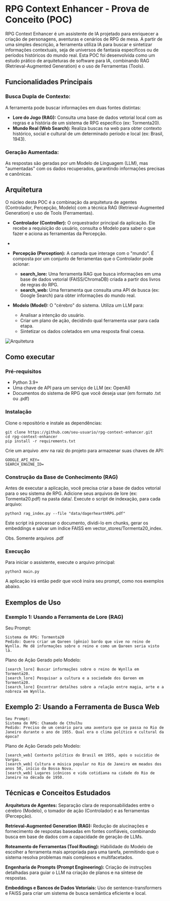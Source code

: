 
# RPG Context Enhancer - Prova de Conceito (POC)

RPG Context Enhancer é um assistente de IA projetado para enriquecer a criação de personagens, aventuras e cenários de RPG de mesa. 
A partir de uma simples descrição, a ferramenta utiliza IA para buscar e sintetizar informações contextuais, seja de universos de fantasia específicos ou de períodos históricos do mundo real.
Esta POC foi desenvolvida como um estudo prático de arquiteturas de software para IA, combinando RAG (Retrieval-Augmented Generation) e o uso de Ferramentas (Tools).


## Funcionalidades Principais

### Busca Dupla de Contexto: 
A ferramenta pode buscar informações em duas fontes distintas:
- **Lore do Jogo (RAG):** Consulta uma base de dados vetorial local com as regras e a história de um sistema de RPG específico (ex: Tormenta20).
- **Mundo Real (Web Search):** Realiza buscas na web para obter contexto histórico, social e cultural de um determinado período e local (ex: Brasil, 1943).

### Geração Aumentada: 
As respostas são geradas por um Modelo de Linguagem (LLM), mas "aumentadas" com os dados recuperados, garantindo informações precisas e canônicas.


## Arquitetura
O núcleo desta POC é a combinação da arquitetura de agentes (Controlador,  Percepção, Modelo) com a técnica RAG (Retrieval-Augmented Generation) e uso de Tools (Ferramentas).

- **Controlador (Controller):** O orquestrador principal da aplicação. Ele recebe a requisição do usuário, consulta o Modelo para saber o que fazer e aciona as ferramentas da Percepção.
- 
- **Percepção (Perception):** A camada que interage com o "mundo". É composta por um conjunto de ferramentas que o Controlador pode acionar:
  - **search_lore:** Uma ferramenta RAG que busca informações em uma base de dados vetorial (FAISS/ChromaDB) criada a partir dos livros de regras do RPG.
  - **search_web:** Uma ferramenta que consulta uma API de busca (ex: Google Search) para obter informações do mundo real.

- **Modelo (Model):** O "cérebro" do sistema. Utiliza um LLM para:
  - Analisar a intenção do usuário. 
  - Criar um plano de ação, decidindo qual ferramenta usar para cada etapa. 
  - Sintetizar os dados coletados em uma resposta final coesa.


![Arquitetura](diagram.png)


## Como executar

### Pré-requisitos
- Python 3.9+
- Uma chave de API para um serviço de LLM (ex: OpenAI)
- Documentos do sistema de RPG que você deseja usar (em formato .txt ou .pdf)

### Instalação

Clone o repositório e instale as dependências:
```
git clone https://github.com/seu-usuario/rpg-context-enhancer.git
cd rpg-context-enhancer
pip install -r requirements.txt
```

Crie um arquivo .env na raiz do projeto para armazenar suas chaves de API:

```
GOOGLE_API_KEY=
SEARCH_ENGINE_ID=
```


### Construção da Base de Conhecimento (RAG)
Antes de executar a aplicação, você precisa criar a base de dados vetorial para o seu sistema de RPG.
Adicione seus arquivos de lore (ex: Tormenta20.pdf) na pasta data/.
Execute o script de indexação, para cada arquivo:

```
python3 rag_index.py --file "data/dagerhearthRPG.pdf"
```

Este script irá processar o documento, dividi-lo em chunks, gerar os embeddings e salvar um índice FAISS em vector_stores/Tormenta20_index. 

Obs. Somente arquivos .pdf

### Execução
Para iniciar o assistente, execute o arquivo principal:

```
python3 main.py
```

A aplicação irá então pedir que você insira seu prompt, como nos exemplos abaixo.



## Exemplos de Uso

### Exemplo 1: Usando a Ferramenta de Lore (RAG)

Seu Prompt:
```
Sistema de RPG: Tormenta20
Pedido: Quero criar um Qareen (gênio) bardo que vive no reino de Wynlla. Me dê informações sobre o reino e como um Qareen seria visto lá.
```

Plano de Ação Gerado pelo Modelo:
```
[search_lore] Buscar informações sobre o reino de Wynlla em Tormenta20.
[search_lore] Pesquisar a cultura e a sociedade dos Qareen em Tormenta20.
[search_lore] Encontrar detalhes sobre a relação entre magia, arte e a nobreza em Wynlla.
```

## Exemplo 2: Usando a Ferramenta de Busca Web

```
Seu Prompt:
Sistema de RPG: Chamado de Cthulhu
Pedido: Preciso de um cenário para uma aventura que se passa no Rio de Janeiro durante o ano de 1955. Qual era o clima político e cultural da época?
```

Plano de Ação Gerado pelo Modelo:
```
[search_web] Contexto político do Brasil em 1955, após o suicídio de Vargas.
[search_web] Cultura e música popular no Rio de Janeiro em meados dos anos 50, início da Bossa Nova.
[search_web] Lugares icônicos e vida cotidiana na cidade do Rio de Janeiro na década de 1950.
```

## Técnicas e Conceitos Estudados
**Arquitetura de Agentes:** Separação clara de responsabilidades entre o cérebro (Modelo), o tomador de ação (Controlador) e as ferramentas (Percepção).

**Retrieval-Augmented Generation (RAG):** Redução de alucinações e fornecimento de respostas baseadas em fontes confiáveis, combinando busca em base de dados com a capacidade de geração de LLMs.

**Roteamento de Ferramentas (Tool Routing):** Habilidade do Modelo de escolher a ferramenta mais apropriada para uma tarefa, permitindo que o sistema resolva problemas mais complexos e multifacetados.

**Engenharia de Prompts (Prompt Engineering):** Criação de instruções detalhadas para guiar o LLM na criação de planos e na síntese de respostas.

**Embeddings e Bancos de Dados Vetoriais:** Uso de sentence-transformers e FAISS para criar um sistema de busca semântica eficiente e local.